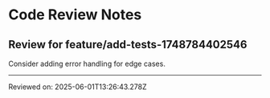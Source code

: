 # Code Review Notes

## Review for feature/add-tests-1748784402546

Consider adding error handling for edge cases.

---
Reviewed on: 2025-06-01T13:26:43.278Z